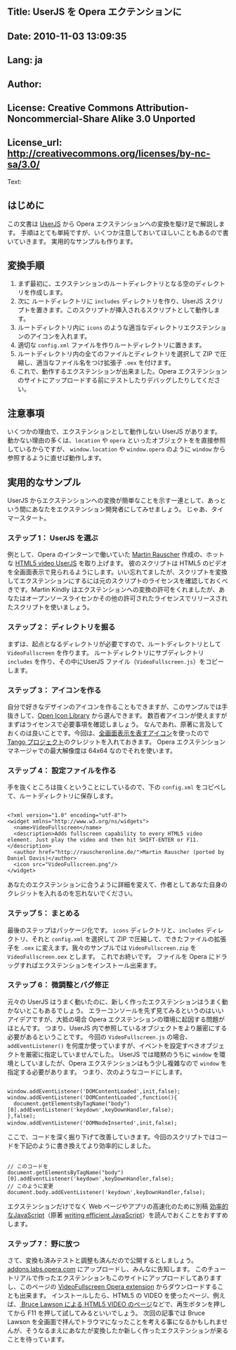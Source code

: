 Title: UserJS を Opera エクテンションに
----
Date: 2010-11-03 13:09:35
----
Lang: ja
----
Author: 
----
License: Creative Commons Attribution-Noncommercial-Share Alike 3.0 Unported
----
License_url: http://creativecommons.org/licenses/by-nc-sa/3.0/
----
Text:

<h2>はじめに</h2>
<p>
この文書は <a href="http://www.opera.com/docs/userjs/">UserJS</a> から Opera エクステンションへの変換を駆け足で解説します。
手順はとても単純ですが、いくつか注意しておいてほしいこともあるので書いていきます。
実用的なサンプルも作ります。</p>

<h2>変換手順</h2>
<ol>
<li>まず最初に、エクステンションのルートディレクトリとなる空のディレクトリを作成します。</li>
<li>次に ルートディレクトリに <code>includes</code> ディレクトリを作り、UserJS スクリプトを置きます。このスクリプトが挿入されるスクリプトとして動作します。</li>
<li>ルートディレクトリ内に <code>icons</code> のような適当なディレクトリエクステンションのアイコンを入れます。</li>
<li>適切な <code>config.xml</code> ファイルを作りルートディレクトリに置きます。</li>
<li>ルートディレクトリ内の全てのファイルとディレクトリを選択して ZIP で圧縮し、適当なファイル名をつけ拡張子 <code>.oex</code> を付けます。</li>
<li>これで、動作するエクステンションが出来ました。Opera エクステンションのサイトにアップロードする前にテストしたりデバッグしたりしてください。</li></ol>

<h2>注意事項</h2>
<p>
いくつかの理由で、エクステンションとして動作しない UserJS があります。
動かない理由の多くは、<code>location</code> や <code>opera</code> といったオブジェクトをを直接参照しているからですが、
<code>window.location</code> や <code>window.opera</code> のように <code>window</code> から参照するように直せば動作します。
</p>

<h2>実用的なサンプル</h2>
<p>
UserJS からエクステンションへの変換が簡単なことを示す一連として、あっという間にあなたをエクステンション開発者にしてみせましょう。
じゃあ、タイマースタート。</p>

<h3>ステップ 1： UserJS を選ぶ</h3>
<p>
例として、Opera のインターンで働いていた <a href="http://rauscheronline.de">Martin Rauscher</a> 作成の、ホットな <a href="http://extendopera.org/userjs/content/html5-video-full-screen">HTML5 video UserJS</a> を取り上げます。
彼のスクリプトは HTML5 のビデオを全画面表示で見られるようにします。いい忘れてましたが、スクリプトを変換してエクステンションにするには元のスクリプトのライセンスを確認しておくべきです。Martin Kindly はエクステンションへの変換の許可をくれましたが、あなたはオープンソースライセンかその他の許可されたライセンスでリリースされたスクリプトを使いましょう。</p>

<h3>ステップ 2： ディレクトリを掘る</h3>
<p>
まずは、起点となるディレクトリが必要ですので、ルートディレクトリとして <code>VideoFullscreen</code> を作ります。
ルートディレクトリにサブディレクトリ <code>includes</code> を作り、その中にUserJS ファイル（<code>VideoFullscreen.js</code>）をコピーします。</p>

<h3>ステップ 3： アイコンを作る</h3>
<p>
自分で好きなデザインのアイコンを作ることもできますが、このサンプルでは手抜きして、<a href="http://openiconlibrary.sourceforge.net/">Open Icon Library</a> から選んできます。
数百者アイコンが使えますがまずはライセンスで必要事項を確認しましょう。
なんであれ、原著に言及しておくのは良いことです。今回は、<a href="http://openiconlibrary.sourceforge.net/gallery2/?./Icons/actions/view-fullscreen-4.png">全画面表示を表すアイコン</a>を使ったので <a href="http://tango.freedesktop.org/Tango_Icon_Library">Tango プロジェクト</a>のクレジットを入れておきます。
Opera エクステンションマネージャでの最大解像度は 64x64 なのでそれを使います。</p>
<h3>
ステップ 4： 設定ファイルを作る</h3>
<p>
手を抜くところは抜くということにしているので、下の <code>config.xml</code> をコピペして、ルートディレクトリに保存します。
<pre><code>
&lt;?xml version=&quot;1.0&quot; encoding=&quot;utf-8&quot;?&gt;
&lt;widget xmlns=&quot;http://www.w3.org/ns/widgets&quot;&gt;
  &lt;name&gt;VideoFullscreen&lt;/name&gt;
  &lt;description&gt;Adds fullscreen capability to every HTML5 video element. Just play the video and then hit SHIFT-ENTER or F11.&lt;/description&gt;
  &lt;author href=&quot;http://rauscheronline.de/&quot;&gt;Martin Rauscher (ported by Daniel Davis)&lt;/author&gt;
  &lt;icon src=&quot;VideoFullscreen.png&quot;/&gt;
&lt;/widget&gt;</code></pre>
<p>
あなたのエクステンションに合うように詳細を変えて、作者としてあなた自身のクレジットを入れるのを忘れないでください。</p>
<h3>
ステップ 5： まとめる</h3>
<p>
最後のステップはパッケージ化です。
<code>icons</code> ディレクトリと、<code>includes</code> ディレクトリ、それと <code>config.xml</code> を選択して ZIP で圧縮して、できたファイルの拡張子を <code>.oex</code> に変えます。我々のサンプルでは <code>VideoFullscreen.zip</code> を <code>VideoFullscreen.oex</code> とします。
これでお終いです。
ファイルを Opera にドラッグすればエクステンションをインストール出来ます。</p>
<h3>
ステップ 6： 微調整とバグ修正</h3>
<p>
元々の UserJS はうまく動いたのに、新しく作ったエクステンションはうまく動かないとこもあるでしょう。
エラーコンソールを先ず見てみるというのはいいアイデアですが、大抵の場合 Opera エクステンションの環境に起因する問題がほとんです。
つまり、UserJS 内で参照しているオブジェクトをより厳密にする必要があるということです。
今回の <code>VideoFullscreen.js</code> の場合、<code>addEventListener()</code> を何度か使っていますが、イベントを設定すべきオブジェクトを厳密に指定していませんでした。
UserJS では暗黙のうちに <code>window</code> を環境としていましたが、Opera エクステンションはもう少し複雑なので <code>window</code> を指定する必要があります。
つまり、次のようなコードにします。
<pre><code>
window.addEventListener(&#39;DOMContentLoaded&#39;,init,false);
window.addEventListener(&#39;DOMContentLoaded&#39;,function(){
  document.getElementsByTagName(&quot;body&quot;)[0].addEventListener(&#39;keydown&#39;,keyDownHandler,false);
},false);
window.addEventListener(&#39;DOMNodeInserted&#39;,init,false); </code> </pre>
<p>
ここで、コードを深く掘り下げて改善していきます。今回のスクリプトではコードを下記のように書き換えてより効率的にしました。</p>
<pre><code>
// このコードを
document.getElementsByTagName(&quot;body&quot;)[0].addEventListener(&#39;keydown&#39;,keyDownHandler,false);
// このように変更
document.body.addEventListener(&#39;keydown&#39;,keyDownHandler,false); </code></pre>
<p>
エクステンションだけでなく Web ページやアプリの高速化のために別稿 <a href="http://dev.opera.com/articles/view/efficient-javascript-ja/">効率的なJavaScript</a>（原著 <a href="http://dev.opera.com/articles/view/efficient-javascript/">writing efficient JavaScript</a>）を読んでおくことをおすすめします。
<h3>
ステップ 7： 野に放つ</h3>
<p>
さて、変換も済みテストと調整も済んだので公開するとしましょう。
<a href="http://addons.labs.opera.com">addons.labs.opera.com</a> にアップロードし、みんなに告知します。
このチュートリアルで作ったエクステンションもこのサイトにアップロードしてありますし、このページの <a href="http://dev.opera.com/articles/view/converting-userjs-to-extensions/VideoFullscreen.oex">VideoFullscreen Opera extension</a> からダウンロードすることも出来ます。
インストールしたら、HTML5 の VIDEO を使ったページ、例えば、<a href="http://people.opera.com/brucel/demo/video/accessible-html5-video-captions.html"> Bruce Lawson による HTML5 VIDEO のページ</a>などで、再生ボタンを押してから F11 を押して試してみるといいでしょう。
次回の記事では Bruce Lawson を全画面で拝んでトラウマになったことを考える事になるかもしれませんが、そうなるまえにあなたが変換したか新しく作ったエクステンションが来ることを待っています。</p></p></p></p>
